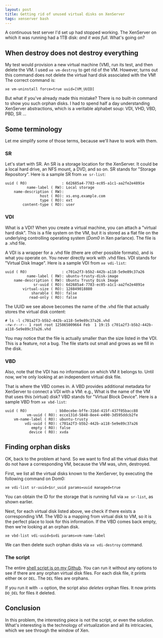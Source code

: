 ```yaml
---
layout: post
title: Getting rid of unused virtual disks on XenServer
tags: xenserver bash
---
```


A continuous test server I'd set up had stopped working.  The
XenServer on which it was running had a 1TB disk: _and it was full_.
What's going on?

## When destroy does not destroy everything

My test would provision a new virtual machine (VM), run its test, and
then delete the VM.  I used `xe vm-destroy` to get rid of the VM.
However, turns out this command does not delete the virtual hard disk
associated with the VM!  The correct command is:

```
xe vm-uninstall force=true uuid=[VM_UUID]
```

But what if you've already made this mistake?  There is no built-in
command to show you such orphan disks.  I had to spend half a day
understanding XenServer abstractions, which is a veritable alphabet
soup: VDI, VHD, VBD, PBD, SR ...

## Some terminology

Let me simplify some of those terms, because we'll have to work with
them.

### SR

Let's start with SR.  An SR is a storage location for the XenServer.
It could be a local hard drive, an NFS mount, a DVD, and so on.  SR
stands for "Storage Repository".  Here is a sample SR from `xe sr-list`:

```
uuid ( RO)                : 6d2685a4-7783-ec05-a1c1-aa2fe2e4891e
          name-label ( RW): Local storage
    name-description ( RW):
                host ( RO): xs.eng.example.com
                type ( RO): ext
        content-type ( RO): user
```

### VDI

What is a VDI?  When you create a virtual machine, you can attach a
"virtual hard disk".  This is a file system on the VM, but it is
stored as a flat file on the underlying controlling operating system
(_Dom0_ in Xen parlance).  The file is a .vhd file.

A VDI is a wrapper for a .vhd file (there are other possible formats),
and is what you operate on.  You never directly work with .vhd files.
VDI stands for "Virtual Disk Image".  Here is a sample VDI from `xe
vdi-list`:

```
uuid ( RO)                : c701a2f3-b5b2-442b-a118-5e9e89c37a26
          name-label ( RW): ubuntu-trusty-disk-image
    name-description ( RW): Ubuntu Trusty Disk Image
             sr-uuid ( RO): 6d2685a4-7783-ec05-a1c1-aa2fe2e4891e
        virtual-size ( RO): 128849018880
            sharable ( RO): false
           read-only ( RO): false
```

The UUID we see above becomes the name of the .vhd file that actually
stores the virtual disk content:

```
# ls -l c701a2f3-b5b2-442b-a118-5e9e89c37a26.vhd
-rw-r--r-- 1 root root 125865009664 Feb  1 19:15 c701a2f3-b5b2-442b-a118-5e9e89c37a26.vhd
```

You may notice that the file is actually smaller than the size listed
in the VDI.  This is a feature, not a bug.  The file starts out small
and grows as we fill in the disk.

### VBD

Also, note that the VDI has no information on which VM it belongs to.
Until now, we're only looking at an independent virtual disk file.

That is where the VBD comes in.  A VBD provides additional metadata
for XenServer to connect a VDI with a VM: e.g., What is the name of
the VM that uses this (virtual) disk?  VBD stands for "Virtual Block
Device".  Here is a sample VBD from `xe vbd-list`:

```
uuid ( RO)             : bb8ecebe-bffe-316d-415f-437f05bacc88
          vm-uuid ( RO): ecce131d-5848-8ee4-e490-3d595ddcb2fe
    vm-name-label ( RO): ubuntu-trusty
         vdi-uuid ( RO): c701a2f3-b5b2-442b-a118-5e9e89c37a26
            empty ( RO): false
           device ( RO): xvda
```

## Finding orphan disks

OK, back to the problem at hand.  So we want to find all the virtual
disks that do not have a corresponding VM, because the VM was, uhm,
destroyed.

First, we list all the virtual disks known to the XenServer, by
executing the following command on Dom0:

```
xe vdi-list sr-uuid=$sr_uuid params=uuid managed=true
```

You can obtain the ID for the storage that is running full via `xe
sr-list`, as shown earlier.

Next, for each virtual disk listed above, we check if there exists a
corresponding VM.  The VBD is a mapping from virtual disk to VM, so it
is the perfect place to look for this information.  If the VBD comes
back empty, then we're looking at an orphan disk.

```
xe vbd-list vdi-uuid=$vdi params=vm-name-label
```

We can then delete such orphan disks via `xe vdi-destroy` command.

### The script

The entire
[shell script is on my Github](https://raw.githubusercontent.com/deepix/shell-fu/master/orphan_vdi.bash).
You can run it without any options to see if there are any orphan
virtual disk files.  For each disk file, it prints either `OK` or
`DEL`.  The `DEL` files are orphans.

If you run it with `-x` option, the script also _deletes_ orphan files.
It now prints `DO_DEL` for files it deleted.

## Conclusion

In this problem, the interesting piece is not the script, or even the
solution.  What's interesting is the technology of virtualization and
all its intricacies, which we see through the window of Xen.
